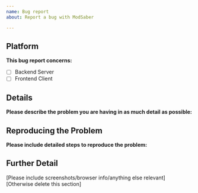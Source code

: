 ```yaml
---
name: Bug report
about: Report a bug with ModSaber

---
```


## Platform
**This bug report concerns:**
- [ ] Backend Server
- [ ] Frontend Client

## Details
**Please describe the problem you are having in as much detail as possible:**

## Reproducing the Problem
**Please include detailed steps to reproduce the problem:**

## Further Detail
[Please include screenshots/browser info/anything else relevant]  
[Otherwise delete this section]
